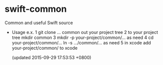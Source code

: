 # swift-common
Common and useful Swift source

- Usage e.x.
  1 git clone ... common out your project tree
  2 to your project tree mkdir common
  3 mkdir -p your-project/common/... as need
  4 cd your-project/common/... ln -s .../common/... as need
  5 in xcode add your-project/common/ to xcode


  (updated 2015-09-29 17:53:53 +0800)
